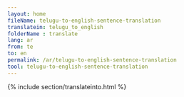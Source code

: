 ```yaml
---
layout: home
fileName: telugu-to-english-sentence-translation
translatein: telugu_to_english
folderName : translate
lang: ar
from: te
to: en
permalink: /ar/telugu-to-english-sentence-translation
tool: telugu-to-english-sentence-translation
---
```

{% include section/translateinto.html %}
